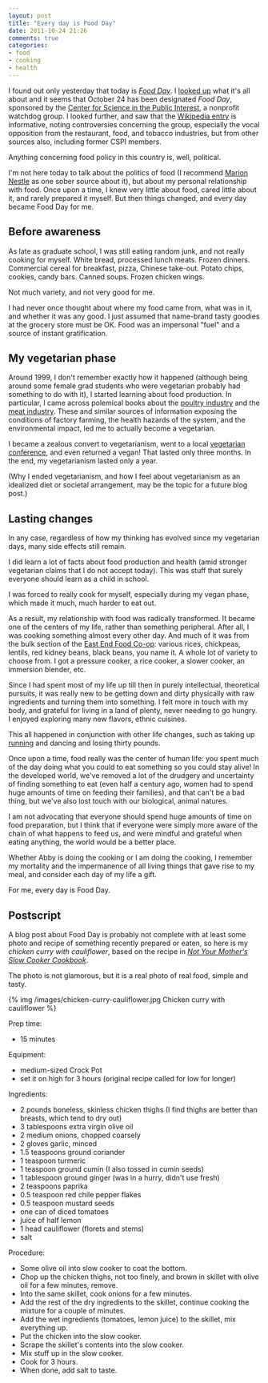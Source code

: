 ```yaml
---
layout: post
title: "Every day is Food Day"
date: 2011-10-24 21:26
comments: true
categories:
- food
- cooking
- health
---
```

I found out only yesterday that today is [*Food Day*](http://foodday.org/). I [looked up](http://foodday.org/about-food-day/) what it's all about and it seems that October 24 has been designated *Food Day*, sponsored by the [Center for Science in the Public Interest](http://www.cspinet.org/), a nonprofit watchdog group. I looked further, and saw that the [Wikipedia entry](http://en.wikipedia.org/wiki/Center_for_Science_in_the_Public_Interest) is informative, noting controversies concerning the group, especially the vocal opposition from the restaurant, food, and tobacco industries, but from other sources also, including former CSPI members.

Anything concerning food policy in this country is, well, political.

I'm not here today to talk about the politics of food (I recommend [Marion Nestle](http://www.foodpolitics.com/) as one sober source about it), but about my personal relationship with food. Once upon a time, I knew very little about food, cared little about it, and rarely prepared it myself. But then things changed, and every day became Food Day for me.

<!--more-->

## Before awareness

As late as graduate school, I was still eating random junk, and not really cooking for myself. White bread, processed lunch meats. Frozen dinners. Commercial cereal for breakfast, pizza, Chinese take-out. Potato chips, cookies, candy bars. Canned soups. Frozen chicken wings.

Not much variety, and not very good for me.

I had never once thought about where my food came from, what was in it, and whether it was any good. I just assumed that name-brand tasty goodies at the grocery store must be OK. Food was an impersonal "fuel" and a source of instant gratification.

## My vegetarian phase

Around 1999, I don't remember exactly how it happened (although being around some female grad students who were vegetarian probably had something to do with it), I started learning about food production. In particular, I came across polemical books about the [poultry industry](http://www.amazon.com/Prisoned-Chickens-Poisoned-Eggs-Industry/dp/1570670323) and the [meat industry](http://www.amazon.com/MAD-COWBOY-Plain-Cattle-Rancher/dp/0684854465). These and similar sources of information exposing the conditions of factory farming, the health hazards of the system, and the environmental impact, led me to actually become a vegetarian.

I became a zealous convert to vegetarianism, went to a local [vegetarian conference](http://www.vegetariansummerfest.org/), and even returned a vegan! That lasted only three months. In the end, my vegetarianism lasted only a year.

(Why I ended vegetarianism, and how I feel about vegetarianism as an idealized diet or societal arrangement, may be the topic for a future blog post.)

## Lasting changes

In any case, regardless of how my thinking has evolved since my vegetarian days, many side effects still remain.

I did learn a lot of facts about food production and health (amid stronger vegetarian claims that I do not accept today). This was stuff that surely everyone should learn as a child in school.

I was forced to really cook for myself, especially during my vegan phase, which made it much, much harder to eat out.

As a result, my relationship with food was radically transformed. It became one of the centers of my life, rather than something peripheral. After all, I was cooking something almost every other day. And much of it was from the bulk section of the [East End Food Co-op](http://www.eastendfood.coop/): various rices, chickpeas, lentils, red kidney beans, black beans, you name it. A whole lot of variety to choose from. I got a pressure cooker, a rice cooker, a slower cooker, an immersion blender, etc.

Since I had spent most of my life up till then in purely intellectual, theoretical pursuits, it was really new to be getting down and dirty physically with raw ingredients and turning them into something. I felt more in touch with my body, and grateful for living in a land of plenty, never needing to go hungry. I enjoyed exploring many new flavors, ethnic cuisines.

This all happened in conjunction with other life changes, such as taking up [running](http://franklinchen.com/blog/categories/running/) and dancing and losing thirty pounds.

Once upon a time, food really was the center of human life: you spent much of the day doing what you could to eat something so you could stay alive! In the developed world, we've removed a lot of the drudgery and uncertainty of finding something to eat (even half a century ago, women had to spend huge amounts of time on feeding their families), and that can't be a bad thing, but we've also lost touch with our biological, animal natures.

I am not advocating that everyone should spend huge amounts of time on food preparation, but I think that if everyone were simply more aware of the chain of what happens to feed us, and were mindful and grateful when eating anything, the world would be a better place.

Whether Abby is doing the cooking or I am doing the cooking, I remember my mortality and the impermanence of all living things that gave rise to my meal, and consider each day of my life a gift.

For me, every day is Food Day.

## Postscript

A blog post about Food Day is probably not complete with at least some photo and recipe of something recently prepared or eaten, so here is my *chicken curry with cauliflower*, based on the recipe in [*Not Your Mother's Slow Cooker Cookbook*](http://www.notyourmotherscookbook.com/not-your-mothers-slow-cooker-cookbook/).

The photo is not glamorous, but it is a real photo of real food, simple and tasty.

{% img /images/chicken-curry-cauliflower.jpg Chicken curry with cauliflower %}

Prep time:

- 15 minutes

Equipment:

- medium-sized Crock Pot
- set it on high for 3 hours (original recipe called for low for longer)

Ingredients:

- 2 pounds boneless, skinless chicken thighs (I find thighs are better than breasts, which tend to dry out)
- 3 tablespoons extra virgin olive oil
- 2 medium onions, chopped coarsely
- 2 gloves garlic, minced
- 1.5 teaspoons ground coriander
- 1 teaspoon turmeric
- 1 teaspoon ground cumin (I also tossed in cumin seeds)
- 1 tablespoon ground ginger (was in a hurry, didn't use fresh)
- 2 teaspoons paprika
- 0.5 teaspoon red chile pepper flakes
- 0.5 teaspoon mustard seeds
- one can of diced tomatoes
- juice of half lemon
- 1 head cauliflower (florets and stems)
- salt

Procedure:

- Some olive oil into slow cooker to coat the bottom.
- Chop up the chicken thighs, not too finely, and brown in skillet with olive oil for a few minutes, remove.
- Into the same skillet, cook onions for a few minutes.
- Add the rest of the dry ingredients to the skillet, continue cooking the mixture for a couple of minutes.
- Add the wet ingredients (tomatoes, lemon juice) to the skillet, mix everything up.
- Put the chicken into the slow cooker.
- Scrape the skillet's contents into the slow cooker.
- Mix stuff up in the slow cooker.
- Cook for 3 hours.
- When done, add salt to taste.
